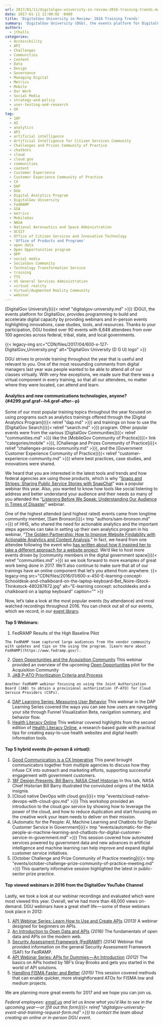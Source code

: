 ```yaml
---
url: 2017/01/11/digitalgov-university-in-review-2016-training-trends.md
date: 2017-01-11 12:00:02 -0400
title: 'DigitalGov University in Review: 2016 Training Trends'
summary: 'DigitalGov University (DGU), the events platform for DigitalGov, provides programming to build and accelerate digital capacity by providing webinars and in-person events highlighting innovations, case studies, tools, and resources. Thanks to your participation, DGU hosted over 90 events with 6,648 attendees from over 100 agencies across federal, tribal, state, and local governments.'
authors:
  - jthalls
categories:
  - Accessibility
  - API
  - Challenges
  - Communities
  - Content
  - Data
  - Design
  - Governance
  - Managing Digital
  - Metrics
  - Mobile
  - Our Work
  - Social Media
  - strategy-and-policy
  - user-testing-and-research
  - UX
tag:
  - 18F
  - AI
  - analytics
  - API
  - artificial intelligence
  - Artificial Intelligence for Citizen Services Community
  - Challenges and Prizes Community of Practice
  - chatbots
  - cloud
  - cloud.gov
  - communities
  - content
  - Customer Experience
  - Customer Experience Community of Practice
  - CX
  - DAP
  - DGU
  - Digital Analytics Program
  - DigitalGov University
  - FedRAMP
  - GSA
  - metrics
  - MobileGov
  - NASA
  - National Aeronautics and Space Administration
  - OCSIT
  - Office of Citizen Services and Innovative Technology
  - 'Office of Products and Programs'
  - open data
  - Open Opportunities program
  - OPP
  - social media
  - SocialGov Community
  - Technology Transformation Service
  - training
  - TTS
  - US General Services Administration
  - virtual reality
  - Virtual/Augmented Reality Community
  - webinar
---
```


[DigitalGov University]({{< relref "digitalgov-university.md" >}}) (DGU), the events platform for DigitalGov, provides programming to build and accelerate digital capacity by providing webinars and in-person events highlighting innovations, case studies, tools, and resources. Thanks to your participation, DGU hosted over 90 events with 6,648 attendees from over 100 agencies across federal, tribal, state, and local governments.

{{< legacy-img src="CDN/files/2017/04/600-x-127-DigitalGov_University.png" alt="DigitalGov University (D G U) logo" >}}

DGU strives to provide training throughout the year that is useful and relevant to you. One of the most resounding comments from digital managers last year was people wanted to be able to attend all of our classes virtually. With very few exceptions, we made sure that there was a virtual component in every training, so that all our attendees, no matter where they were located, can attend and learn.

#### **Analytics and new communications technologies, anyone?** {#4299.graf.graf--h4.graf-after--p}

Some of our most popular training topics throughout the year focused on using programs such as analytics trainings offered through the [Digital Analytics Program]({{< relref "dap.md" >}}) and trainings on how to use the [DigitalGov Search]({{< relref "search.md" >}}) program. Other popular events were from the various [DigitalGov Communities]({{< relref "communities.md" >}}) like the [MobileGov Community of Practice]({{< link "categories/mobile" >}}), [Challenge and Prizes Community of Practice]({{< relref "challenges-prizes-community.md" >}}), and the [Government Customer Experience Community of Practice]({{< relref "customer-experience-community.md" >}}) where best practices, case studies, and innovations were shared.

We heard that you are interested in the latest tools and trends and how federal agencies are using those products, which is why “[Snaps and Stripes: Sharing Public Service Stories with SnapChat](https://www.youtube.com/watch?v=G82jBHxE4Tk)” was a popular webinar this year. Also, you wanted to know how tools like social listening to address and better understand your audience and their needs so many of you attended the “[Listening Before We Speak: Understanding Our Audience in Times of Disaster](https://www.youtube.com/watch?v=YWhRLCxTYxk)” webinar.

One of the highest attended (and highest rated) events came from longtime community member, [Sam Bronson]({{< tmp "authors/sam-bronson.md" >}}) of HHS, who shared the need for actionable analytics and the important steps agencies can take in setting up their own analytics program in his webinar, “[The Golden Partnership: How to Improve Website Findability with Actionable Analytics and Content Analysis](https://www.youtube.com/watch?v=Pjc-dEPBExE).” In fact, we heard from one attendee following the event who [has written about how it inspired her to take a different approach for a website project](https://medium.com/@DigitalGov/well-begun-is-half-done-lets-tidy-up-the-website-c19134c53af). We’d like to host more events driven by [community members in the digital government space]({{< relref "communities.md" >}}) so we look forward to more examples of great work being done in 2017. We’ll also continue to make sure that all of our trainings have an online component that let’s you attend from anywhere. {{< legacy-img src="CDN/files/2016/01/600-x-450-E-learning-concept-Schooldesk-and-chalkboard-on-the-laptop-keyboard-Bet_Noire-iStock-Thinkstock-480287872.jpg" alt="E-learning concept: schooldesks and a chalkboard on a laptop keyboard" caption="" >}}

Now, let’s take a look at the most popular events (by attendance) and most watched recordings throughout 2016. You can check out all of our events, which we record, in our [event library](https://www.youtube.com/c/digitalgov).

#### **Top 5 Webinars:**

  1. FedRAMP Results of the High Baseline Pilot

    The FedRAMP team captured large audiences from the vendor community with updates and tips on the using the program. [Learn more about FedRAMP](https://www.fedramp.gov/).
  2. [Open Opportunities and the Acquisition Community](https://www.youtube.com/watch?v=Qcs-Ce0Hzys) This webinar provided an overview of the upcoming [Open Opportunities](https://openopps.WHATEVER/) pilot for the Acquisition Community
  3. [JAB P-ATO Prioritization Criteria and Process](https://www.youtube.com/watch?v=A0X8edhEOxY)

    Another FedRAMP webinar focusing on using the Joint Authorization Board (JAB) to obtain a provisional authorization (P-ATO) for Cloud Service Providers (CSPs).
  4. [DAP Learning Series: Measuring User Behavior](https://www.youtube.com/watch?v=H9RQf8a4DQE) This webinar in the DAP Learning Series covered the ways you can see how users are navigating your site through Funnel Visualization Beta, navigation summary, and behavior flow.
  5. [Health Literacy Online](https://www.youtube.com/watch?v=55IlBerIsLc) This webinar covered highlights from the second edition of [Health Literacy Online](http://health.gov/healthliteracyonline/), a research-based guide with practical tips for creating easy-to-use health websites and digital health information tools.

#### **Top 5 hybrid events _(in-person & virtual)_:**

  1. [Good Communication is a CX Imperative](https://www.youtube.com/watch?v=DywmfyLpGQo) This panel brought communicators together from multiple agencies to discuss how they infuse CX into outreach and marketing efforts, supporting successful engagement with government customers.
  2. [18F Design Presents: Bill Barry, NASA Chief Historian](https://www.youtube.com/watch?v=UluotgvuLnU) In this talk, NASA Chief Historian Bill Barry illustrated the convoluted origins of the NASA insignia.
  3. [Cloud native DevOps with cloud.gov]({{< tmp "events/cloud-native-devops-with-cloud-gov.md" >}}) This workshop provided an introduction to the cloud.gov service by showing how to leverage the power of the cloud, and how to reduce duplication and start focusing on the creative work your team needs to deliver on their mission.
  4. [Automatic for the People: AI, Machine Learning and Chatbots for Digital Customer Service in Government]({{< tmp "events/automatic-for-the-people-ai-machine-learning-and-chatbots-for-digital-customer-service-in-government.md" >}}) This session covered how automated services powered by government data and new advances in artificial intelligence and machine learning can help improve and expand digital customer service initiatives.
  5. [October Challenge and Prize Community of Practice meeting]({{< tmp "events/october-challenge-prize-community-of-practice-meeting.md" >}}) This quarterly informative session highlighted the latest in public-sector prize practice.

#### **Top viewed webinars in 2016 from the DigitalGov YouTube Channel**

Lastly, we took a look at our webinar recordings and evaluated which were most viewed this year. Overall, we’ve had more than 48,000 views on-demand. DGU webinars have a great shelf life — some of these webinars took place in 2012:

  1. [API Webinar Series: Learn How to Use and Create APIs](https://www.youtube.com/watch?v=SgJq4Ukx6yU) _(2013)_ A webinar designed for beginners on APIs.
  2. [An Introduction to Open Data and APIs](https://www.youtube.com/watch?v=taTdJ6oOZX4) _(2016)_ The fundamentals of open data and APIs on the modern web.
  3. [Security Assessment Framework (FedRAMP)](https://www.youtube.com/watch?v=IDYolWgYNB4) _(2014)_ Webinar that provided information on the general Security Assessment Framework (SAF) for FedRAMP.
  4. [API Webinar Series: APIs for Dummies — An Introduction](https://www.youtube.com/watch?v=sup8Q_NuIxI) _(2012)_ The basics on APIs hosted by 18F’s Gray Brooks and gets you started in the world of API solutions.
  5. [Handling FISMA Faster and Better](https://www.youtube.com/watch?v=T1S52B1-NT4) _(2015)_ This session covered methods that can enable quicker, more straightforward ATOs for FISMA low and medium projects.

We are planning more great events for 2017 and we hope you can join us.

_Federal employees:_ [_email us_](mailto:DigitalGovU@gsa.gov) _and let us know what you’d like to see in the upcoming year — or [fill out this form]({{< relref "digitalgov-university-event-and-training-request-form.md" >}}) to contact the team about creating an online or in-person DGU event._
